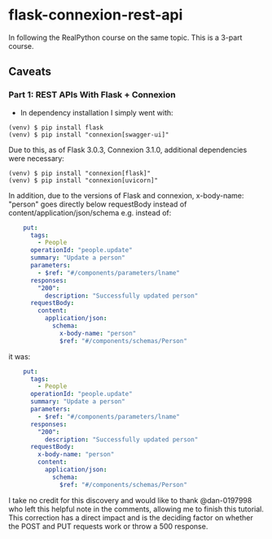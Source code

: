 # flask-connexion-rest-api
In following the RealPython course on the same topic. This is a 3-part course.


## Caveats
### Part 1: REST APIs With Flask + Connexion
- In dependency installation I simply went with:

```Shell
(venv) $ pip install flask
(venv) $ pip install "connexion[swagger-ui]"
```

Due to this, as of Flask 3.0.3, Connexion 3.1.0, additional dependencies were necessary:

```Shell
(venv) $ pip install "connexion[flask]"
(venv) $ pip install "connexion[uvicorn]"
```

In addition, due to the versions of Flask and connexion, x-body-name: "person" goes directly below requestBody instead of content/application/json/schema e.g. instead of:

```YAML
    put:
      tags:
        - People
      operationId: "people.update"
      summary: "Update a person"
      parameters:
        - $ref: "#/components/parameters/lname"
      responses:
        "200":
          description: "Successfully updated person"
      requestBody:
        content:
          application/json:
            schema:
              x-body-name: "person"
              $ref: "#/components/schemas/Person"
```
it was: 

```YAML
    put:
      tags:
        - People
      operationId: "people.update"
      summary: "Update a person"
      parameters:
        - $ref: "#/components/parameters/lname"
      responses:
        "200":
          description: "Successfully updated person"
      requestBody:
        x-body-name: "person"
        content:
          application/json:
            schema:
              $ref: "#/components/schemas/Person"
```

I take no credit for this discovery and would like to thank @dan-0197998 who left this helpful note in the comments, allowing me to finish this tutorial.
This correction has a direct impact and is the deciding factor on whether the POST and PUT requests work or throw a 500 response.